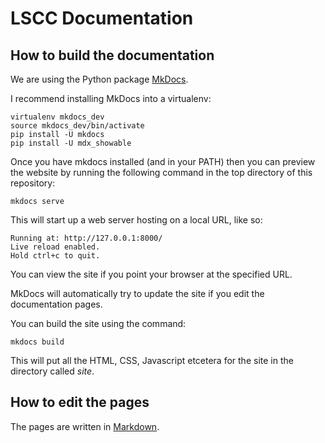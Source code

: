 # LSCC Documentation

## How to build the documentation

We are using the Python package [MkDocs](http://www.mkdocs.org/).

I recommend installing MkDocs into a virtualenv:

```
virtualenv mkdocs_dev
source mkdocs_dev/bin/activate
pip install -U mkdocs
pip install -U mdx_showable
```

Once you have mkdocs installed (and in your PATH) then you can preview the website by running the
following command in the top directory of this repository:

```
mkdocs serve
```

This will start up a web server hosting on a local URL, like so:
```
Running at: http://127.0.0.1:8000/
Live reload enabled.
Hold ctrl+c to quit.
```

You can view the site if you point your browser at the specified URL.

MkDocs will automatically try to update the site if you edit the documentation pages.

You can build the site using the command:

```
mkdocs build
```

This will put all the HTML, CSS, Javascript etcetera for the site in the directory called *site*.

## How to edit the pages

The pages are written in [Markdown](http://en.wikipedia.org/wiki/Markdown).
